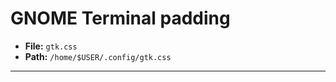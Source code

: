 # GNOME Terminal padding

- **File:** ```gtk.css```
- **Path:** ```/home/$USER/.config/gtk.css```

-------------------
